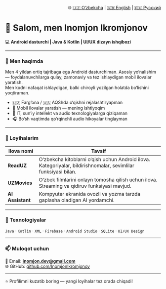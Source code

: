 <p align="right">
  🌐 <a href="README.md">🇺🇿 O‘zbekcha</a> |
  <a href="README.en.md">🇬🇧 English</a> |
  <a href="README.ru.md">🇷🇺 Русский</a>
</p>

# 👋 Salom, men Inomjon Ikromjonov

💻 **Android dasturchi | Java & Kotlin | UI/UX dizayn ishqibozi**

---

### 🧠 Men haqimda
Men 4 yildan ortiq tajribaga ega Android dasturchiman. Asosiy yo‘nalishim — foydalanuvchilarga qulay, zamonaviy va tez ishlaydigan mobil ilovalar yaratish.  
Men kodni nafaqat ishlaydigan, balki chiroyli yozilgan holatda bo‘lishini yoqtiraman.

- 🇺🇿 Farg‘ona / 🇺🇸 AQShda o‘qishni rejalashtiryapman  
- 📱 Mobil ilovalar yaratish — mening ishtiyoqim  
- 🧩 IT, sun’iy intellekt va audio texnologiyalarga qiziqaman  
- 🎧 Bo‘sh vaqtimda qo‘rqinchli audio hikoyalar tinglayman  

---

### 🚀 Loyihalarim
| Ilova nomi | Tavsif |
|-------------|--------|
| **ReadUZ** | O‘zbekcha kitoblarni o‘qish uchun Android ilova. Kategoriyalar, bildirishnomalar, sevimlilar funksiyasi bilan. |
| **UZMovies** | O‘zbek filmlarini onlayn tomosha qilish uchun ilova. Streaming va qidiruv funksiyasi mavjud. |
| **AI Assistant** | Kompyuter ekranida ovozli va yozma tarzda gaplasha oladigan AI yordamchi. |

---

### 🧰 Texnologiyalar
`Java` · `Kotlin` · `XML` · `Firebase` · `Android Studio` · `SQLite` · `UI/UX Design`

---

### 📫 Muloqot uchun
📧 Email: **inomjon.dev@gmail.com**  
🌐 GitHub: [github.com/InomjonIkromjonov](https://github.com/InomjonIkromjonov)

---

⭐ Profilimni kuzatib boring — yangi loyihalar tez orada chiqadi!
